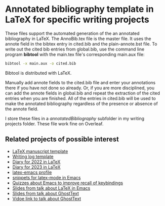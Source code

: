 # Annotated bibliography template in LaTeX for specific writing projects

These files support the automated generation of the an annotated bibliography in LaTeX.
The AnnoBib.tex file is the master file.
It uses the annote field in the bibtex entry in cited.bib and the plain-annote.bst file.
To write out the cited bib entries from global.bib, use the command line program **bibtool** with the main.tex file's corresponding main.aux file:

```bash
bibtool -x main.aux -o cited.bib
```
Bibtool is distributed with LaTeX.

Manually add annote fields to the cited.bib file and enter your annotations there if you have not done so already.
Or, if you are more disciplined, you can add the annote fields in global.bib and repeat the extraction of the cited entries when you are finished.
All of the entries in cited.bib will be used to make the annotated bibliography regardless of the presence or absence of the annote field.

I store these files in a *annotatedBibliography* subfolder in my writing projects folder.
These file work fine on Overleaf.

## Related projects of possible interest

- [LaTeX manuscript template](https://github.com/MooersLab/manuscriptInLaTeX/edit/main/README.md)
- [Writing log template](https://github.com/MooersLab/writingLogTemplate)
- [Diary for 2022 in LaTeX](https://github.com/MooersLab/diary2022inLaTeX)
- [Diary for 2023 in LaTeX](https://github.com/MooersLab/diary2023inLaTeX)
- [latex-emacs profile](https://github.com/MooersLab/latex-emacs)
- [snippets for latex-mode in Emacs](https://github.com/MooersLab/snippet-latex-mode)
- [Quizzes about Emacs to improve recall of keybindings](https://github.com/MooersLab/qemacs)
- [Slides from talk about LaTeX in Emacs](https://github.com/MooersLab/BerlinEmacsAugust2022)
- [Slides from talk about GhostText](https://github.com/MooersLab/DSW22ghosttext)
- [Vidoe link to talk about GhostText](https://mediasite.ouhsc.edu/Mediasite/Channel/python/watch/4da0872f028c4255ae12935655e911321d)
